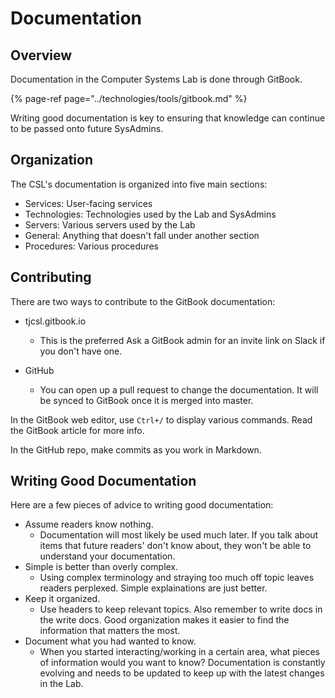 # Documentation

## Overview

Documentation in the Computer Systems Lab is done through GitBook.

{% page-ref page="../technologies/tools/gitbook.md" %}

Writing good documentation is key to ensuring that knowledge can continue to be passed onto future SysAdmins.

## Organization

The CSL's documentation is organized into five main sections:

* Services: User-facing services
* Technologies: Technologies used by the Lab and SysAdmins
* Servers: Various servers used by the Lab
* General: Anything that doesn't fall under another section
* Procedures: Various procedures

## Contributing

There are two ways to contribute to the GitBook documentation:

* tjcsl.gitbook.io
  * This is the preferred  Ask a GitBook admin for an invite link on Slack if you don't have one.
* GitHub

  * You can open up a pull request to change the documentation.  It will be synced to GitBook once it is merged into master.

In the GitBook web editor, use `Ctrl+/` to display various commands.  Read the GitBook article for more info.

In the GitHub repo, make commits as you work in Markdown.

## Writing Good Documentation

Here are a few pieces of advice to writing good documentation:

* Assume readers know nothing.
  * Documentation will most likely be used much later.  If you talk about items that future readers' don't know about, they won't be able to understand your documentation.
* Simple is better than overly complex. 
  * Using complex terminology and straying too much off topic leaves readers perplexed.  Simple explainations are just better.
* Keep it organized.
  * Use headers to keep relevant topics.  Also remember to write docs in the write docs.  Good organization makes it easier to find the information that matters the most. 
* Document what you had wanted to know.
  * When you started interacting/working in a certain area, what pieces of information would you want to know?  Documentation is constantly evolving and needs to be updated to keep up with the latest changes in the Lab.

